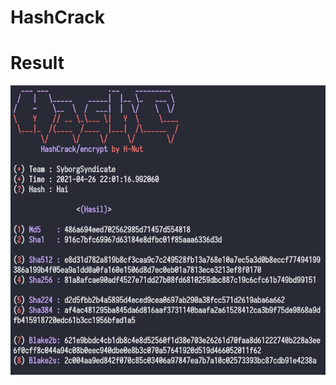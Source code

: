 # HashCrack

# Result
<p align="center">
  <a name="top" href="#octocat-hi-there-thanks-for-visiting-">
     <img alt="SyborgSyndicate/HashCrack" height="60%" width="100%" src="Screenshot_2021-04-26-22-01-34-45.jpg"/>
  </a>
</p>
